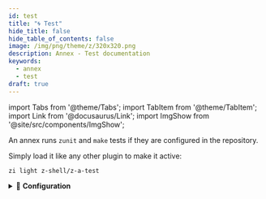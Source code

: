 ```yaml
---
id: test
title: "🌀 Test"
hide_title: false
hide_table_of_contents: false
image: /img/png/theme/z/320x320.png
description: Annex - Test documentation
keywords:
  - annex
  - test
draft: true
---
```


<!-- @format -->

import Tabs from '@theme/Tabs'; import TabItem from '@theme/TabItem'; import Link from '@docusaurus/Link'; import ImgShow from '@site/src/components/ImgShow';

An annex runs `zunit` and `make` tests if they are configured in the repository.

<ImgShow
  width={1000}
  height={900}
  img="https://user-images.githubusercontent.com/59910950/162143845-c44ead50-b21a-46c0-8372-18325eb1f33a.gif"
  alt="Annex - z-a-test preview"
/>

Simply load it like any other plugin to make it active:

```shell
zi light z-shell/z-a-test
```

<details>
  <summary>📖 <b>Configuration</b></summary>

To run the tests in a verbose mode, issue:

```shell
zstyle :zi:annex:test quiet 0
```

To skip tests for a single plugin before installing or updating add the `notest` ice-modifier:

```shell showLineNumbers
zi ice notest
zi load …
```

</details>
